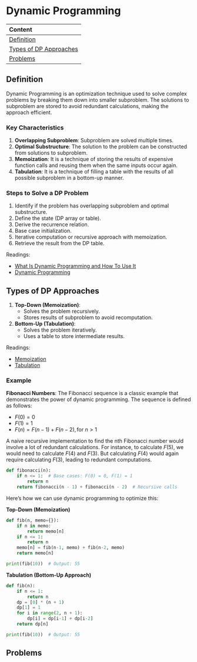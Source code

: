 # Dynamic Programming

| Content                                           |
| :------------------------------------------------ |
| [Definition](#definition)                         |
| [Types of DP Approaches](#types-of-dp-approaches) |
| [Problems](#problems)                             |

## Definition

Dynamic Programming is an optimization technique used to solve complex problems by breaking them down into smaller subproblem. The solutions to subproblem are stored to avoid redundant calculations, making the approach efficient.

### Key Characteristics

1. **Overlapping Subproblem**: Subproblem are solved multiple times.
2. **Optimal Substructure**: The solution to the problem can be constructed from solutions to subproblem.
3. **Memoization**: It is a technique of storing the results of expensive function calls and reusing them when the same inputs occur again.
4. **Tabulation**: It is a technique of filling a table with the results of all possible subproblem in a bottom-up manner.

### Steps to Solve a DP Problem

1. Identify if the problem has overlapping subproblem and optimal substructure.
2. Define the state (DP array or table).
3. Derive the recurrence relation.
4. Base case initialization.
5. Iterative computation or recursive approach with memoization.
6. Retrieve the result from the DP table.

Readings:

- [What Is Dynamic Programming and How To Use It](https://www.youtube.com/watch?v=vYquumk4nWw&t=740s)
- [Dynamic Programming](https://www.w3schools.com/dsa/dsa_ref_dynamic_programming.php)

## Types of DP Approaches

1. **Top-Down (Memoization)**:
   - Solves the problem recursively.
   - Stores results of subproblem to avoid recomputation.
2. **Bottom-Up (Tabulation)**:
   - Solves the problem iteratively.
   - Uses a table to store intermediate results.

Readings:

- [Memoization](https://www.w3schools.com/dsa/dsa_ref_memoization.php)
- [Tabulation](https://www.w3schools.com/dsa/dsa_ref_tabulation.php)

### Example

**Fibonacci Numbers**: The Fibonacci sequence is a classic example that demonstrates the power of dynamic programming. The sequence is defined as follows:

- $F(0) = 0$
- $F(1) = 1$
- $F(n) = F(n-1) + F(n-2), \text{for } n > 1$

A naive recursive implementation to find the nth Fibonacci number would involve a lot of redundant calculations. For instance, to calculate $F(5)$, we would need to calculate $F(4)$ and $F(3)$. But calculating $F(4)$ would again require calculating $F(3)$, leading to redundant computations.

```python
def fibonacci(n):
    if n <= 1:  # Base cases: F(0) = 0, F(1) = 1
        return n
    return fibonacci(n - 1) + fibonacci(n - 2)  # Recursive calls
```

Here’s how we can use dynamic programming to optimize this:

**Top-Down (Memoization)**

```python
def fib(n, memo={}):
    if n in memo:
        return memo[n]
    if n <= 1:
        return n
    memo[n] = fib(n-1, memo) + fib(n-2, memo)
    return memo[n]

print(fib(10))  # Output: 55
```

**Tabulation (Bottom-Up Approach)**

```python
def fib(n):
    if n <= 1:
        return n
    dp = [0] * (n + 1)
    dp[1] = 1
    for i in range(2, n + 1):
        dp[i] = dp[i-1] + dp[i-2]
    return dp[n]

print(fib(10))  # Output: 55
```

## Problems
